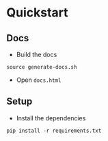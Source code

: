 # Quickstart

## Docs

- Build the docs

```Sh
source generate-docs.sh
```

- Open `docs.html`

## Setup

- Install the dependencies

```Sh
pip install -r requirements.txt
```
